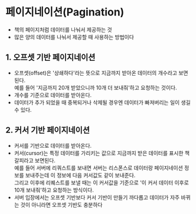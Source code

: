 # 페이지네이션(Pagination)

- 책의 페이지처럼 데이터를 나눠서 제공하는 것
- 많은 양의 데이터를 나눠서 제공할 때 사용하는 방법이다

## 1. 오프셋 기반 페이지네이션

- 오프셋(offset)은 '상쇄하다'라는 뜻으로 지금까지 받아온 데이터의 개수라고 보면 된다.  
  예를 들어 '지금까지 20개 받았으니까 10개 더 보내줘'하고 요청하는 것이다.
- 개수를 기준으로 데이터를 받아온다.
- 데이터가 추가 되었을 때 중복되거나 삭제될 경우엔 데이터가 빠져버리는 일이 생길 수 있다.

## 2. 커서 기반 페이지네이션

- 커서를 기반으로 데이터를 받아온다.
- 커서(cursor)는 특정 데이터를 가리키는 값으로 지금까지 받은 데이터를 표시한 책갈피라고 보면된다.  
  예를 들어 서버에 리쿼스트를 보내면 서버는 리스폰스로 데이터랑 페이지네이션 정보를 보내주는데 이 정보에 다음 커서값도 같이 보내준다.  
  그리고 이후에 리퀘스트를 보낼 때는 이 커서값을 기준으로 '이 커서 데이터 이후로 10개 보내줘'하고 요청하는 방식이다.
- 서버 입장에서는 오프셋 기반보다 커서 기반이 만들기 까다롭고 데이터가 자주 바뀌는 것이 아니라면 오프셋 기반도 충분하다

